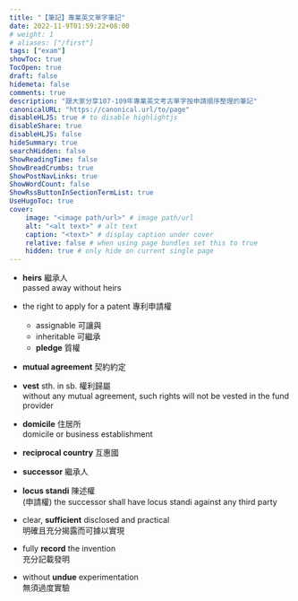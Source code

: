 ```yaml
---
title: "【筆記】專業英文單字筆記"
date: 2022-11-9T01:59:22+08:00
# weight: 1
# aliases: ["/first"]
tags: ["exam"]
showToc: true
TocOpen: true
draft: false
hidemeta: false
comments: true
description: "跟大家分享107-109年專業英文考古單字按申請順序整理的筆記"
canonicalURL: "https://canonical.url/to/page"
disableHLJS: true # to disable highlightjs
disableShare: true
disableHLJS: false
hideSummary: true
searchHidden: false
ShowReadingTime: false
ShowBreadCrumbs: true
ShowPostNavLinks: true
ShowWordCount: false
ShowRssButtonInSectionTermList: true
UseHugoToc: true
cover:
    image: "<image path/url>" # image path/url
    alt: "<alt text>" # alt text
    caption: "<text>" # display caption under cover
    relative: false # when using page bundles set this to true
    hidden: true # only hide on current single page
---
```

- **heirs** 繼承人  
passed away without heirs

- the right to apply for a patent 專利申請權  
    - assignable 可讓與 
    - inheritable 可繼承
    - **pledge** 質權

- **mutual agreement** 契約約定  

- **vest** sth. in sb. 權利歸屬  
without any mutual agreement, such rights will not be vested in the fund provider

- **domicile** 住居所  
domicile or business establishment

- **reciprocal country** 互惠國

- **successor** 繼承人

- **locus standi** 陳述權  
(申請權) the successor shall have locus standi against any third party

- clear, **sufficient** disclosed and practical  
明確且充分揭露而可據以實現

- fully **record** the invention  
充分記載發明

- without **undue** experimentation  
無須過度實驗

